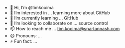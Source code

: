 - 👋 Hi, I’m @timkooima
- 👀 I’m interested in ... learning more about GitHub
- 🌱 I’m currently learning ... GitHub
- 💞️ I’m looking to collaborate on ... source control
- 📫 How to reach me ... tim.kooima@spartannash.com
- 😄 Pronouns: ...
- ⚡ Fun fact: ... 

<!---
timkooima/timkooima is a ✨ special ✨ repository because its `README.md` (this file) appears on your GitHub profile.
You can click the Preview link to take a look at your changes.
--->
